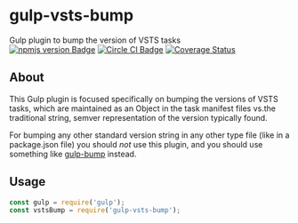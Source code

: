 # gulp-vsts-bump
Gulp plugin to bump the version of VSTS tasks    
[![npmjs version Badge][npmjs-version-badge]][npmjs-pkg-url]
[![Circle CI Badge][circle-ci-badge]][circle-ci-url]
[![Coverage Status][coveralls-badge]][coveralls-url]  

## About
This Gulp plugin is focused specifically on bumping the versions of VSTS tasks, which are maintained as an Object in the task manifest files vs.the traditional string, semver representation of the version typically found.  

For bumping any other standard version string in any other type file (like in a package.json file) you should *not* use this plugin, and you should use something like [gulp-bump][gulp-bump-pkg-url] instead.

## Usage

```js
const gulp = require('gulp');
const vstsBump = require('gulp-vsts-bump');
```

[npmjs-version-badge]: https://img.shields.io/npm/v/gulp-vsts-bump.svg
[npmjs-pkg-url]: https://www.npmjs.com/package/guulp-vsts-bump
[circle-ci-badge]: https://circleci.com/gh/swellaby/gulp-vsts-bump.svg?style=svg
[circle-ci-url]: https://circleci.com/gh/swellaby/gulp-vsts-bump
[gulp-bump-pkg-url]: https://www.npmjs.com/package/gulp-bump
[coveralls-badge]: https://coveralls.io/repos/github/swellaby/gulp-vsts-bump/badge.svg?branch=master
[coveralls-url]: https://coveralls.io/github/swellaby/gulp-vsts-bump?branch=master
